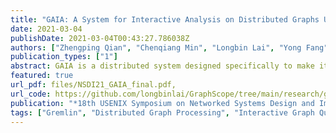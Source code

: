 ```yaml
---
title: "GAIA: A System for Interactive Analysis on Distributed Graphs Using a High-Level Language"
date: 2021-03-04
publishDate: 2021-03-04T00:43:27.786038Z
authors: ["Zhengping Qian", "Chenqiang Min", "Longbin Lai", "Yong Fang", "Gaofeng Li", "Youyang Yao", "Bingqing Lyu", "Zhimin Chen", "Jingren Zhou" ]
publication_types: ["1"]
abstract: GAIA is a distributed system designed specifically to make it easy for a variety of users to interactively analyze big graph data on large clusters at low latency. It adopts a high-level language called Gremlin for graph traversal, and provides automatic parallel execution. In particular, we advocate a powerful new abstraction called Scope that caters to the specific needs in this new computation model to scale graph queries with complex dependencies and runtime dynamics, while at the same time maintaining the simple and concise programming model. GAIA has been deployed in production clusters at Alibaba to support a variety of business-critical scenarios. Extensive evaluations using both benchmarks and real-world applications have validated the effectiveness of the proposed techniques, which enables GAIA to execute complex Gremlin traversal with orders-of-magnitude better performance than existing high-performance engines, and at much larger scales than recent state-of-the-art Gremlin-enabled systems such as JanusGraph.
featured: true
url_pdf: files/NSDI21_GAIA_final.pdf,
url_code: https://github.com/longbinlai/GraphScope/tree/main/research/gaia
publication: "*18th USENIX Symposium on Networked Systems Design and Implementation (to appear)*"
tags: ["Gremlin", "Distributed Graph Processing", "Interactive Graph Query", "Dynamic Scheduling"]
---
```


